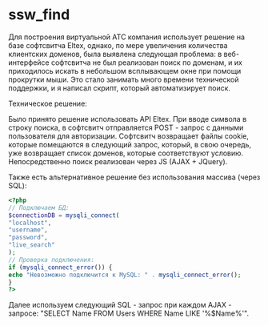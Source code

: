 # ssw_find

Для построения виртуальной АТС компания использует решение на базе софтсвитча Eltex, однако, по мере увеличения количества клиентских доменов, была выявлена следующая проблема: в веб-интерфейсе софтсвитча не был реализован поиск по доменам, и их приходилось искать в небольшом всплывающем окне при помощи прокрутки мыши. Это стало занимать много времени технической поддержки, и я написал скрипт, который автоматизирует поиск.

Техническое решение:

Было принято решение использовать API Eltex. При вводе символа в строку поиска, в софтсвитч отправляется POST - запрос с данными пользователя для авторизации. Софтсвитч возвращает файлы cookie, которые помещаются в следующий запрос, который, в свою очередь, уже возвращает список доменов, которые соответствуют условию. Непосредственно поиск реализован через JS (AJAX + JQuery).

Также есть альтернативное решение без использования массива (через SQL):

```php 
<?php
// Подключаем БД:
$connectionDB = mysqli_connect(
"localhost", 
"username", 
"password", 
"live_search" 
);
// Проверка подключения:
if (mysqli_connect_error()) {
echo "Невозможно подключится к MySQL: " . mysqli_connect_error();
}
?>
```
Далее используем следующий SQL - запрос при каждом AJAX - запросе: "SELECT Name FROM Users WHERE Name LIKE '%$Name%'".

